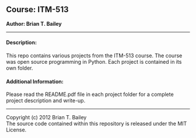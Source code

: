 ## Course: ITM-513
**Author: Brian T. Bailey**

---------------------------------------------------------------------------------

#### Description:

This repo contains various projects from the ITM-513 course. The course was open 
source programming in Python. Each project is contained in its own folder.


#### Additional Information:

Please read the README.pdf file in each project folder for a complete project 
description and write-up.

---------------------------------------------------------------------------------

Copyright (c) 2012 Brian T. Bailey  
The source code contained within this repository is released under the MIT License.